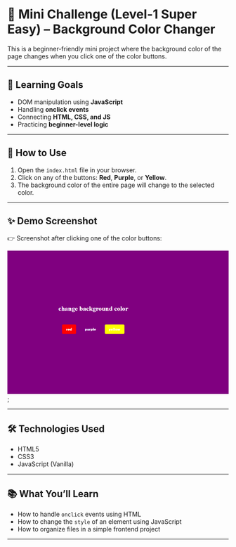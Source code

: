 # 🎨 Mini Challenge (Level-1 Super Easy) – Background Color Changer

This is a beginner-friendly mini project where the background color of the page changes when you click one of the color buttons.

---

## 🧠 Learning Goals

- DOM manipulation using **JavaScript**
- Handling **onclick events**
- Connecting **HTML, CSS, and JS**
- Practicing **beginner-level logic**

---

## 🚀 How to Use

1. Open the `index.html` file in your browser.
2. Click on any of the buttons: **Red**, **Purple**, or **Yellow**.
3. The background color of the entire page will change to the selected color.

---

## ✨ Demo Screenshot

👉 Screenshot after clicking one of the color buttons:

![screenshot](BackgroundChange.png);



---

## 🛠️ Technologies Used

- HTML5
- CSS3
- JavaScript (Vanilla)

---

## 📚 What You’ll Learn

- How to handle `onclick` events using HTML
- How to change the `style` of an element using JavaScript
- How to organize files in a simple frontend project

---





